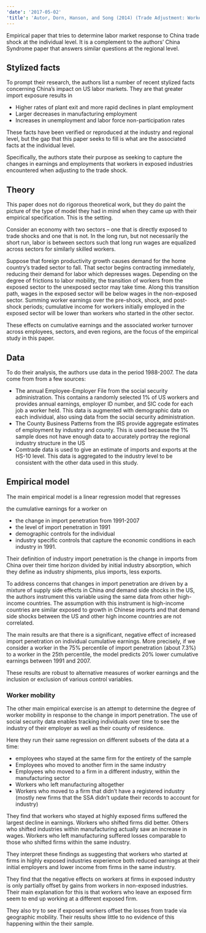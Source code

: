 ```yaml
---
'date': '2017-05-02'
'title': 'Autor, Dorn, Hanson, and Song (2014) (Trade Adjustment: Worker Level Evidence)'
---
```


<p>Empirical paper that tries to determine labor market response to China trade shock at the individual level. It is a complement to the authors’ China Syndrome paper that answers similar questions at the regional level.</p>
<h2 id="stylized-facts">Stylized facts</h2>
<p>To prompt their research, the authors list a number of recent stylized facts concerning China’s impact on US labor markets. They are that greater import exposure results in</p>
<ul>
<li>Higher rates of plant exit and more rapid declines in plant employment</li>
<li>Larger decreases in manufacturing employment</li>
<li>Increases in unemployment and labor force non-participation rates</li>
</ul>
<p>These facts have been verified or reproduced at the industry and regional level, but the gap that this paper seeks to fill is what are the associated facts at the individual level.</p>
<p>Specifically, the authors state their purpose as seeking to capture the changes in earnings and employments that workers in exposed industries encountered when adjusting to the trade shock.</p>
<h2 id="theory">Theory</h2>
<p>This paper does not do rigorous theoretical work, but they do paint the picture of the type of model they had in mind when they came up with their empirical specification. This is the setting.</p>
<p>Consider an economy with two sectors – one that is directly exposed to trade shocks and one that is not. In the long run, but not necessarily the short run, labor is between sectors such that long run wages are equalized across sectors for similarly skilled workers.</p>
<p>Suppose that foreign productivity growth causes demand for the home country’s traded sector to fall. That sector begins contracting immediately, reducing their demand for labor which depresses wages. Depending on the degree of frictions to labor mobility, the transition of workers from the exposed sector to the unexposed sector may take time. Along this transition path, wages in the exposed sector will be below wages in the non-exposed sector. Summing worker earnings over the pre-shock, shock, and post-shock periods; cumulative income for workers initially employed in the exposed sector will be lower than workers who started in the other sector.</p>
<p>These effects on cumulative earnings and the associated worker turnover across employees, sectors, and even regions, are the focus of the empirical study in this paper.</p>
<h2 id="data">Data</h2>
<p>To do their analysis, the authors use data in the period 1988-2007. The data come from from a few sources:</p>
<ul>
<li>The annual Employee-Employer File from the social security administration. This contains a randomly selected 1% of US workers and provides annual earnings, employer ID number, and SIC code for each job a worker held. This data is augmented with demographic data on each individual, also using data from the social security administration.</li>
<li>The County Business Patterns from the IRS provide aggregate estimates of employment by industry and county. This is used because the 1% sample does not have enough data to accurately portray the regional industry structure in the US</li>
<li>Comtrade data is used to give an estimate of imports and exports at the HS-10 level. This data is aggregated to the industry level to be consistent with the other data used in this study.</li>
</ul>
<h2 id="empirical-model">Empirical model</h2>
<p>The main empirical model is a linear regression model that regresses</p>
<p>the cumulative earnings for a worker on</p>
<ul>
<li>the change in import penetration from 1991-2007</li>
<li>the level of import penetration in 1991</li>
<li>demographic controls for the individual</li>
<li>industry specific controls that capture the economic conditions in each industry in 1991.</li>
</ul>
<p>Their definition of industry import penetration is the change in imports from China over their time horizon divided by initial industry absorption, which they define as industry shipments, plus imports, less exports.</p>
<p>To address concerns that changes in import penetration are driven by a mixture of supply side effects in China <em>and</em> demand side shocks in the US, the authors instrument this variable using the same data from other high-income countries. The assumption with this instrument is high-income countries are similar exposed to growth in Chinese imports and that demand side shocks between the US and other high income countries are not correlated.</p>
<p>The main results are that there is a significant, negative effect of increased import penetration on individual cumulative earnings. More precisely, if we consider a worker in the 75% percentile of import penetration (about 7.3%) to a worker in the 25th percentile, the model predicts 20% lower cumulative earnings between 1991 and 2007.</p>
<p>These results are robust to alternative measures of worker earnings and the inclusion or exclusion of various control variables.</p>
<h3 id="worker-mobility">Worker mobility</h3>
<p>The other main empirical exercise is an attempt to determine the degree of worker mobility in response to the change in import penetration. The use of social security data enables tracking individuals over time to see the industry of their employer as well as their county of residence.</p>
<p>Here they run their same regression on different subsets of the data at a time:</p>
<ul>
<li>employees who stayed at the same firm for the entirety of the sample</li>
<li>Employees who moved to another firm in the same industry</li>
<li>Employees who moved to a firm in a different industry, within the manufacturing sector</li>
<li>Workers who left manufacturing altogether</li>
<li>Workers who moved to a firm that didn’t have a registered industry (mostly new firms that the SSA didn’t update their records to account for industry)</li>
</ul>
<p>They find that workers who stayed at highly exposed firms suffered the largest decline in earnings. Workers who shifted firms did better. Others who shifted industries within manufacturing actually saw an increase in wages. Workers who left manufacturing suffered losses comparable to those who shifted firms within the same industry.</p>
<p>They interpret these findings as suggesting that workers who started at firms in highly exposed industries experience both reduced earnings at their initial employers and lower income from firms in the same industry.</p>
<p>They find that the negative effects on workers at firms in exposed industry is only partially offset by gains from workers in non-exposed industries. Their main explanation for this is that workers who leave an exposed firm seem to end up working at a different exposed firm.</p>
<p>They also try to see if exposed workers offset the losses from trade via geographic mobility. Their results show little to no evidence of this happening within the their sample.</p>

